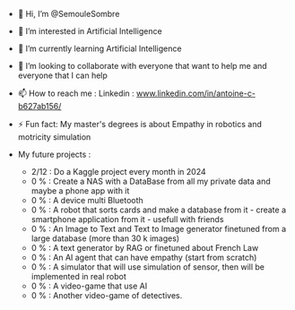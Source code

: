 - 👋 Hi, I’m @SemouleSombre
- 👀 I’m interested in Artificial Intelligence
- 🌱 I’m currently learning Artificial Intelligence
- 💞️ I’m looking to collaborate with everyone that want to help me and everyone that I can help
- 📫 How to reach me : Linkedin : www.linkedin.com/in/antoine-c-b627ab156/
- ⚡ Fun fact: My master's degrees is about Empathy in robotics and motricity simulation

- My future projects :
	- 2/12 : Do a Kaggle project every month in 2024
  	- 0 % : Create a NAS with a DataBase from all my private data and maybe a phone app with it
  	- 0 % : A device multi Bluetooth
	- 0 % : A robot that sorts cards and make a database from it - create a smartphone application from it - usefull with friends
	- 0 % : An Image to Text and Text to Image generator finetuned from a large database (more than 30 k images)
   	- 0 % : A text generator by RAG or finetuned about French Law
	- 0 % : An AI agent that can have empathy (start from scratch)
   	- 0 % : A simulator that will use simulation of sensor, then will be implemented in real robot
	- 0 % : A video-game that use AI
	- 0 % : Another video-game of detectives.

<!---
SemouleSombre/SemouleSombre is a ✨ special ✨ repository because its `README.md` (this file) appears on your GitHub profile.
You can click the Preview link to take a look at your changes.
--->
